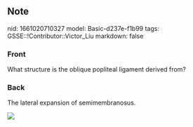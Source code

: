 ## Note
nid: 1661020710327
model: Basic-d237e-f1b99
tags: GSSE::!Contributor::Victor_Liu
markdown: false

### Front
What structure is the oblique popliteal ligament derived from?

### Back
The lateral expansion of semimembranosus.
<div><img src=
"paste-179f8689a97ee912edcf0605ac1e020cc514d1a1.jpg"></div>
